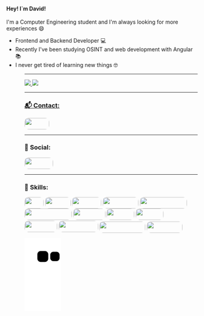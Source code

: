 <h4>Hey! I`m David!</h4>
<p>I'm a Computer Engineering student and I'm always looking for more experiences 😄</p>
  <ul>
      <li>Frontend and Backend Developer 💻</li>
      <li>Recently I've been studying OSINT and web development with Angular 📚</li>
      <li>I never get tired of learning new things 🤓</li>  
  <ul/>

<hr style="height: 1px"/>

<div>
  <a href="https://github.com/{yourRepoName}">
  <img height="230em" src="https://github-readme-stats.vercel.app/api?username=David-Campos-maker&show_icons=true&theme=midnight-purple&include_all_comits=true&count_private=true"/>
  <img height="275em" src="https://github-readme-stats.vercel.app/api/top-langs/?username=David-Campos-maker&layout=compact&langs_count=16&theme=midnight-purple"/>
</div>
  
<hr style="height: 1px"/>

<h3>📬 Contact:</h3>  
<div style="display: inline_block">
  <a href="davidcamposcruz2016@gmail.com?"><img style="border-radius: 10px" align="center" alt="" height="30" width="65" src="https://img.shields.io/badge/Gmail-D14836?style=for-the-badge&logo=gmail&logoColor=white"/></a>
</div>
  
<hr style="height: 1px"/>

  <h3>📱 Social:</h3>
<div style="display: inline_block">
  <a href="https://www.linkedin.com/in/david-campos-0a7868213/"><img style="border-radius: 10px" align="center" alt="" height="30" width="75" src="https://img.shields.io/badge/LinkedIn-0077B5?style=for-the-badge&logo=linkedin&logoColor=white"/></a>
</div>
  
<hr style="height: 1px"/>

<h3>🚀 Skills:</h3>  
<div style="display: inline_block">
  <img style="border-radius: 10px" align="center" alt="" height="30" width="50" src="https://img.shields.io/badge/C-00599C?style=for-the-badge&logo=c&logoColor=white"/>
  <img style="border-radius: 10px" align="center" alt="" height="30" width="68" src="https://img.shields.io/badge/C%2B%2B-00599C?style=for-the-badge&amp;logo=c%2B%2B&amp;logoColor=white"/>
  <img style="border-radius: 10px" align="center" alt="" height="30" width="77" src="https://img.shields.io/badge/Java-ED8B00?style=for-the-badge&logo=openjdk&logoColor=white"/>
  <img style="border-radius: 10px" align="center" alt="" height="30" width="94" src="https://img.shields.io/badge/Python-14354C?style=for-the-badge&logo=python&logoColor=white"/>
  <img style="border-radius: 10px" align="center" alt="" height="30" width="124" src="https://img.shields.io/badge/JavaScript-F7DF1E?style=for-the-badge&logo=javascript&logoColor=black"/>
  <img style="border-radius: 10px" align="center" alt="" height="30" width="124" src="https://img.shields.io/badge/TypeScript-007ACC?style=for-the-badge&logo=typescript&logoColor=white"/>
  <img style="border-radius: 10px" align="center" alt="" height="30" width="85" src="https://img.shields.io/badge/HTML5-E34F26?style=for-the-badge&logo=html5&logoColor=white"/>
  <img style="border-radius: 10px" align="center" alt="" height="30" width="73" src="https://img.shields.io/badge/CSS3-1572B6?style=for-the-badge&logo=css3&logoColor=white"/>
  <img style="border-radius: 10px" align="center" alt="" height="30" width="73" src="https://img.shields.io/badge/Sass-CC6699?style=for-the-badge&logo=sass&logoColor=white"/>
  <img style="border-radius: 10px" align="center" alt="" height="30" width="86" src="https://img.shields.io/badge/Vue.js-35495E?style=for-the-badge&logo=vue.js&logoColor=4FC08D"/>
  <img style="border-radius: 10px" align="center" alt="" height="30" width="104" src="https://img.shields.io/badge/Angular-DD0031?style=for-the-badge&logo=angular&logoColor=white"/>
  <img style="margin-top: 4px; border-radius: 10px" align="center" alt="" height="30" width="121" src="https://img.shields.io/badge/Bootstrap-563D7C?style=for-the-badge&logo=bootstrap&logoColor=white"/>
  <img style="margin-top: 4px; border-radius: 10px" align="center" alt="" height="30" width="94" src="https://img.shields.io/badge/Django-092E20?style=for-the-badge&logo=django&logoColor=white"/>
</div>

  
  ![Snake animation](https://github.com/David-Campos-maker/David-Campos-maker/blob/output/github-contribution-grid-snake.svg)

